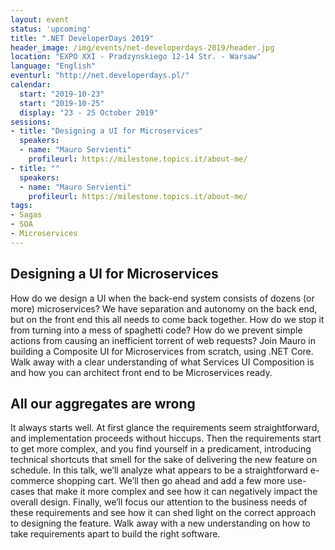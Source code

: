 ```yaml
---
layout: event
status: 'upcoming'
title: ".NET DeveloperDays 2019"
header_image: /img/events/net-developerdays-2019/header.jpg
location: "EXPO XXI - Pradzynskiego 12-14 Str. - Warsaw"
language: "English"
eventurl: "http://net.developerdays.pl/"
calendar:
  start: "2019-10-23"
  start: "2019-10-25"
  display: "23 - 25 October 2019"
sessions:
- title: "Designing a UI for Microservices"
  speakers:
  - name: "Mauro Servienti"
    profileurl: https://milestone.topics.it/about-me/
- title: ""
  speakers:
  - name: "Mauro Servienti"
    profileurl: https://milestone.topics.it/about-me/
tags:
- Sagas
- SOA
- Microservices
---
```


## Designing a UI for Microservices

How do we design a UI when the back-end system consists of dozens (or more) microservices? We have separation and autonomy on the back end, but on the front end this all needs to come back together. How do we stop it from turning into a mess of spaghetti code? How do we prevent simple actions from causing an inefficient torrent of web requests? Join Mauro in building a Composite UI for Microservices from scratch, using .NET Core. Walk away with a clear understanding of what Services UI Composition is and how you can architect front end to be Microservices ready.

## All our aggregates are wrong

It always starts well. At first glance the requirements seem straightforward, and implementation proceeds without hiccups. Then the requirements start to get more complex, and you find yourself in a predicament, introducing technical shortcuts that smell for the sake of delivering the new feature on schedule. In this talk, we’ll analyze what appears to be a straightforward e-commerce shopping cart. We’ll then go ahead and add a few more use-cases that make it more complex and see how it can negatively impact the overall design. Finally, we’ll focus our attention to the business needs of these requirements and see how it can shed light on the correct approach to designing the feature. Walk away with a new understanding on how to take requirements apart to build the right software.